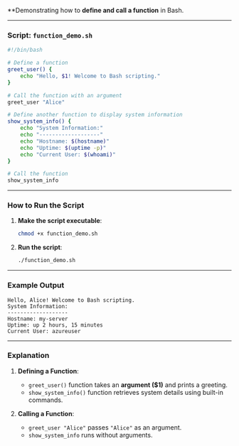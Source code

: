 **Demonstrating how to **define and call a function** in Bash.

---

### **Script: `function_demo.sh`**
```bash
#!/bin/bash

# Define a function
greet_user() {
    echo "Hello, $1! Welcome to Bash scripting."
}

# Call the function with an argument
greet_user "Alice"

# Define another function to display system information
show_system_info() {
    echo "System Information:"
    echo "-------------------"
    echo "Hostname: $(hostname)"
    echo "Uptime: $(uptime -p)"
    echo "Current User: $(whoami)"
}

# Call the function
show_system_info
```

---

### **How to Run the Script**
1. **Make the script executable**:
   ```bash
   chmod +x function_demo.sh
   ```
2. **Run the script**:
   ```bash
   ./function_demo.sh
   ```

---

### **Example Output**
```
Hello, Alice! Welcome to Bash scripting.
System Information:
-------------------
Hostname: my-server
Uptime: up 2 hours, 15 minutes
Current User: azureuser
```

---

### **Explanation**
1. **Defining a Function**:  
   - `greet_user()` function takes an **argument ($1)** and prints a greeting.
   - `show_system_info()` function retrieves system details using built-in commands.

2. **Calling a Function**:  
   - `greet_user "Alice"` passes `"Alice"` as an argument.
   - `show_system_info` runs without arguments.

